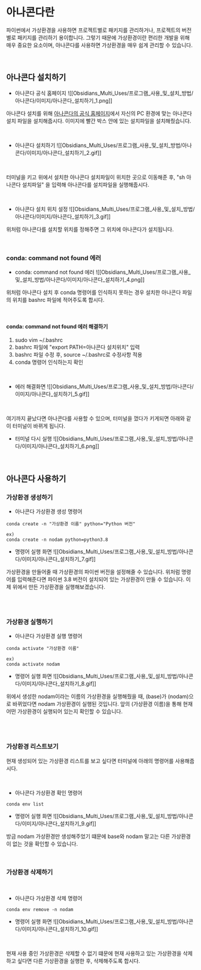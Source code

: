 # 아나콘다란 

파이썬에서 가상환경을 사용하면 프로젝트별로 패키지를 관리하거나, 프로젝트의 버전 별로 패키지를 관리하기 용이합니다. 그렇기 때문에 가상환경이란 편리한 개발을 위해 매우 중요한 요소이며, 아나콘다를 사용하면 가상환경을 매우 쉽게 관리할 수 있습니다. 

<br>

## 아나콘다 설치하기

- 아나콘다 공식 홈페이지
	![[Obsidians_Multi_Uses/프로그램_사용_및_설치_방법/아나콘다/이미지/아나콘다_설치하기_1.png]]



아나콘다 설치를 위해 [아나콘다의 공식 홈페이지](https://www.anaconda.com/products/distribution)에서 자신의 PC 환경에 맞는 아나콘다 설치 파일을 설치해줍시다. 이미지에 빨간 박스 안에 있는 설치파일을 설치해줬습니다.

<br>

- 아나콘다 설치하기
	![[Obsidians_Multi_Uses/프로그램_사용_및_설치_방법/아나콘다/이미지/아나콘다_설치하기_2.gif]]

<br>

터미널을 키고 위에서 설치한 아나콘다 설치파일이 위치한 곳으로 이동해준 후, "sh 아나콘다 설치파일" 을 입력해 아나콘다를 설치파일을 실행해줍시다.

<br>

- 아나콘다 설치 위치 설정
	![[Obsidians_Multi_Uses/프로그램_사용_및_설치_방법/아나콘다/이미지/아나콘다_설치하기_3.gif]]

위처럼 아나콘다를 설치할 위치를 정해주면 그 위치에 아나콘다가 설치됩니다.

<br>

### conda: command not found 에러

- conda: command not found 에러
	![[Obsidians_Multi_Uses/프로그램_사용_및_설치_방법/아나콘다/이미지/아나콘다_설치하기_4.png]]

위처럼 아나콘다 설치 후 conda 명령어를 인식하지 못하는 경우 설치한 아나콘다 파일의 위치를 bashrc 파일에 적어주도록 합시다.

<br>

#### conda: command not found 에러 해결하기

1. sudo vim ~/.bashrc 
2. bashrc 파일에 "export PATH=아나콘다 설치위치" 입력
3. bashrc 파일 수정 후, source ~/.bashrc로 수정사항 적용
4. conda 명령어 인식하는지 확인

<br>

- 에러 해결화면
	![[Obsidians_Multi_Uses/프로그램_사용_및_설치_방법/아나콘다/이미지/아나콘다_설치하기_5.gif]]


<br>

여기까지 끝났다면 아나콘다를 사용할 수 있으며, 터미널을 껐다가 키게되면 아래와 같이 터미널이 바뀌게 됩니다.

- 터미널 다시 실행
	![[Obsidians_Multi_Uses/프로그램_사용_및_설치_방법/아나콘다/이미지/아나콘다_설치하기_6.png]]

<br>

## 아나콘다 사용하기


### 가상환경 생성하기

- 아나콘다 가상환경 생성 명령어
```
conda create -n "가상환경 이름" python="Python 버전"

ex)
conda create -n nodam python=python3.8
``` 

- 명령어 실행 화면
	![[Obsidians_Multi_Uses/프로그램_사용_및_설치_방법/아나콘다/이미지/아나콘다_설치하기_7.gif]]

가상환경을 만들어줄 때 가상환경의 파이썬 버전을 설정해줄 수 있습니다. 위처럼 명령어를 입력해준다면 파이썬 3.8 버전이 설치되어 있는 가상환경이 만들 수 있습니다. 이제 위에서 만든 가상환경을 실행해보겠습니다.

<br>
<br>

### 가상환경 실행하기

- 아나콘다 가상환경 실행 명령어
```
conda activate "가상환경 이름"

ex)
conda activate nodam
``` 

- 명령어 실행 화면
	![[Obsidians_Multi_Uses/프로그램_사용_및_설치_방법/아나콘다/이미지/아나콘다_설치하기_8.gif]]


위에서 생성한 nodam이라는 이름의 가상환경을 실행해줬을 때, (base)가 (nodam)으로 바뀌었다면 nodam 가상환경이 실행된 것입니다. 앞의 (가상환경 이름)을 통해 현재 어떤 가상환경이 실행되어 있는지 확인할 수 있습니다.

<br>
<br>

### 가상환경 리스트보기

현재 생성되어 있는 가상환경 리스트를 보고 싶다면 터미널에 아래의 명령어를 사용해줍시다.

<br>

- 아나콘다 가상환경 확인 명령어
```
conda env list
``` 

- 명령어 실행 화면
	![[Obsidians_Multi_Uses/프로그램_사용_및_설치_방법/아나콘다/이미지/아나콘다_설치하기_9.gif]]

방금 nodam 가상환경만 생성해주었기 떄문에 base와 nodam 말고는 다른 가상환경이 없는 것을 확인할 수 있습니다.

<br>

### 가상환경 삭제하기

<br>

- 아나콘다 가상환경 삭제 명령어
```
conda env remove -n nodam
``` 

- 명령어 실행 화면
	![[Obsidians_Multi_Uses/프로그램_사용_및_설치_방법/아나콘다/이미지/아나콘다_설치하기_10.gif]]

<br>

현재 사용 중인 가상환경은 삭제할 수 없기 떄문에 현재 사용하고 있는 가상환경을 삭제하고 싶다면 다른 가상환경을 실행한 후, 삭제해주도록 합시다.





